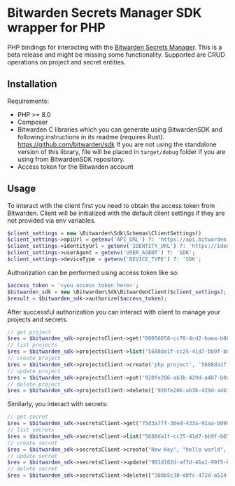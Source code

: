 # Bitwarden Secrets Manager SDK wrapper for PHP

PHP bindings for interacting with the [Bitwarden Secrets Manager]. This is a beta release and might be missing some functionality.
Supported are CRUD operations on project and secret entities.

## Installation

Requirements:
- PHP >= 8.0
- Composer
- Bitwarden C libraries which you can generate using BitwardenSDK and following instructions in its readme (requires Rust). https://github.com/bitwarden/sdk
If you are not using the standalone version of this library, file will be placed in `target/debug` folder if you are using from BitwardenSDK repository.
- Access token for the Bitwarden account


## Usage

To interact with the client first you need to obtain the access token from Bitwarden.
Client will be initialized with the default client settings if they are not provided
via env variables.

```php
$client_settings = new \Bitwarden\Sdk\Schemas\ClientSettings()
$client_settings->apiUrl = getenv('API_URL') ?: 'https://api.bitwarden.com';
$client_settings->identityUrl = getenv('IDENTITY_URL') ?: 'https://identity.bitwarden.com';
$client_settings->userAgent = getenv('USER_AGENT') ?: 'SDK';
$client_settings->deviceType = getenv('DEVICE_TYPE') ?: 'SDK';
```

Authorization can be performed using access token like so:

```php
$access_token = '<you access token here>';
$bitwarden_sdk = new \Bitwarden\Sdk\BitwardenClient($client_settings);
$result = $bitwarden_sdk->authorize($access_token);
```

After successful authorization you can interact with client to manage your projects and secrets.
```php
// get project
$res = $bitwarden_sdk->projectsClient->get("00056058-cc70-4cd2-baea-b0810134a729");
// list projects
$res = $bitwarden_sdk->projectsClient->list('5688da1f-cc25-41d7-bb9f-b0740144ef1d');
// create project
$res = $bitwarden_sdk->projectsClient->create('php project', '5688da1f-cc25-41d7-bb9f-b0740144ef1d');
// update project
$res = $bitwarden_sdk->projectsClient->put('920fe206-ab3b-429d-a4b7-b0ac00e17acf', 'php project awesome', '5688da1f-cc25-41d7-bb9f-b0740144ef1d');
// delete project
$res = $bitwarden_sdk->projectsClient->delete(['920fe206-ab3b-429d-a4b7-b0ac00e17acf']);
```

Similarly, you interact with secrets:
```php
// get secret
$res = $bitwarden_sdk->secretsClient->get("75d3a7ff-30ed-433a-91aa-b099016e4833");
// list secrets
$res = $bitwarden_sdk->secretsClient->list("5688da1f-cc25-41d7-bb9f-b0740144ef1d");
// create secret
$res = $bitwarden_sdk->secretsClient->create("New Key", "hello world", "5688da1f-cc25-41d7-bb9f-b0740144ef1d", ["b23818dd-827b-4a22-b97a-b07e010ae9d4"], "123");
// update secret
$res = $bitwarden_sdk->secretsClient->update("901d102d-af7d-46a1-99f5-b0a6017e2f07", "hello world 2", "hello", "5688da1f-cc25-41d7-bb9f-b0740144ef1d", ["b23818dd-827b-4a22-b97a-b07e010ae9d4"], "123");
// delete secret
$res = $bitwarden_sdk->secretsClient->delete(["380b5c30-d8fc-472d-a514-b0ac00f17071"]);
```


[Bitwarden Secrets Manager]: https://bitwarden.com/products/secrets-manager/
